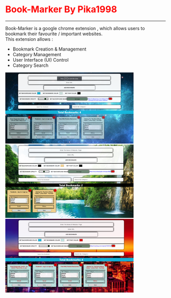 <h1 style="color:red"> Book-Marker By Pika1998 </h1>
<hr/>
Book-Marker is a google chrome extension , which allows users to bookmark their favourite / important websites.
<br>
This extension allows :
<ul>
 <li> Bookmark Creation & Management</li>
 <li> Category Management </li>
 <li> User Interface (UI) Control </li>
 <li> Category Search </li>
</ul>
 <img src="theme1.png" id="themes" height="50%" width="80%">
 <img src="theme2.png" id="themes" height="50%" width="80%">
<img src="theme3.png" id="themes" height="50%" width="80%">

